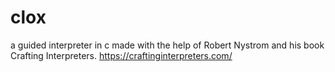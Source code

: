# clox
a guided interpreter in c made with the help of Robert Nystrom and his book Crafting Interpreters. https://craftinginterpreters.com/
